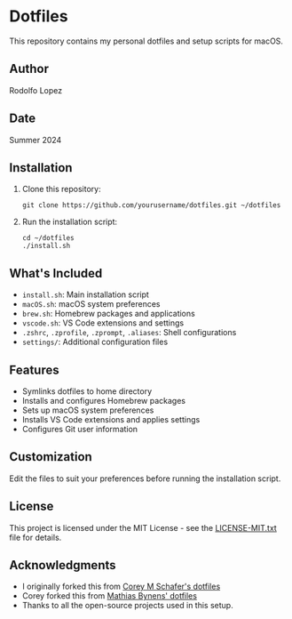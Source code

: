 # Dotfiles

This repository contains my personal dotfiles and setup scripts for macOS.

## Author

Rodolfo Lopez

## Date

Summer 2024

## Installation

1. Clone this repository:

   ```
   git clone https://github.com/yourusername/dotfiles.git ~/dotfiles
   ```

2. Run the installation script:
   ```
   cd ~/dotfiles
   ./install.sh
   ```

## What's Included

- `install.sh`: Main installation script
- `macOS.sh`: macOS system preferences
- `brew.sh`: Homebrew packages and applications
- `vscode.sh`: VS Code extensions and settings
- `.zshrc`, `.zprofile`, `.zprompt`, `.aliases`: Shell configurations
- `settings/`: Additional configuration files

## Features

- Symlinks dotfiles to home directory
- Installs and configures Homebrew packages
- Sets up macOS system preferences
- Installs VS Code extensions and applies settings
- Configures Git user information

## Customization

Edit the files to suit your preferences before running the installation script.

## License

This project is licensed under the MIT License - see the [LICENSE-MIT.txt](LICENSE-MIT.txt) file for details.

## Acknowledgments

- I originally forked this from [Corey M Schafer's dotfiles](https://github.com/CoreyMSchafer/dotfiles)
- Corey forked this from [Mathias Bynens' dotfiles](https://github.com/mathiasbynens/dotfiles)
- Thanks to all the open-source projects used in this setup.
